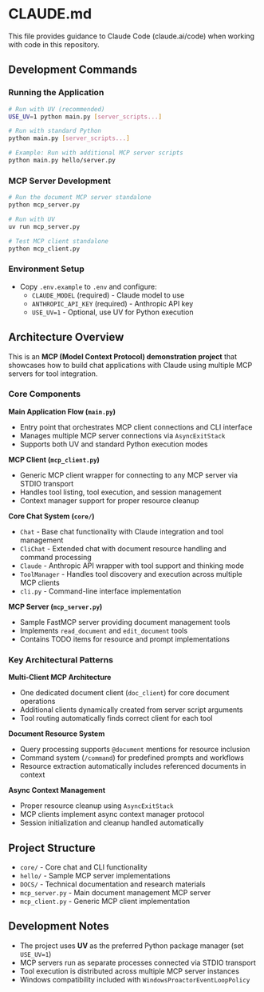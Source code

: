 # CLAUDE.md

This file provides guidance to Claude Code (claude.ai/code) when working with code in this repository.

## Development Commands

### Running the Application
```bash
# Run with UV (recommended)
USE_UV=1 python main.py [server_scripts...]

# Run with standard Python
python main.py [server_scripts...]

# Example: Run with additional MCP server scripts
python main.py hello/server.py
```

### MCP Server Development
```bash
# Run the document MCP server standalone
python mcp_server.py

# Run with UV
uv run mcp_server.py

# Test MCP client standalone
python mcp_client.py
```

### Environment Setup
- Copy `.env.example` to `.env` and configure:
  - `CLAUDE_MODEL` (required) - Claude model to use
  - `ANTHROPIC_API_KEY` (required) - Anthropic API key
  - `USE_UV=1` - Optional, use UV for Python execution

## Architecture Overview

This is an **MCP (Model Context Protocol) demonstration project** that showcases how to build chat applications with Claude using multiple MCP servers for tool integration.

### Core Components

**Main Application Flow (`main.py`)**
- Entry point that orchestrates MCP client connections and CLI interface
- Manages multiple MCP server connections via `AsyncExitStack`
- Supports both UV and standard Python execution modes

**MCP Client (`mcp_client.py`)**
- Generic MCP client wrapper for connecting to any MCP server via STDIO transport
- Handles tool listing, tool execution, and session management
- Context manager support for proper resource cleanup

**Core Chat System (`core/`)**
- `Chat` - Base chat functionality with Claude integration and tool management
- `CliChat` - Extended chat with document resource handling and command processing
- `Claude` - Anthropic API wrapper with tool support and thinking mode
- `ToolManager` - Handles tool discovery and execution across multiple MCP clients
- `cli.py` - Command-line interface implementation

**MCP Server (`mcp_server.py`)**
- Sample FastMCP server providing document management tools
- Implements `read_document` and `edit_document` tools
- Contains TODO items for resource and prompt implementations

### Key Architectural Patterns

**Multi-Client MCP Architecture**
- One dedicated document client (`doc_client`) for core document operations
- Additional clients dynamically created from server script arguments
- Tool routing automatically finds correct client for each tool

**Document Resource System**
- Query processing supports `@document` mentions for resource inclusion
- Command system (`/command`) for predefined prompts and workflows
- Resource extraction automatically includes referenced documents in context

**Async Context Management**
- Proper resource cleanup using `AsyncExitStack`
- MCP clients implement async context manager protocol
- Session initialization and cleanup handled automatically

## Project Structure

- `core/` - Core chat and CLI functionality
- `hello/` - Sample MCP server implementations
- `DOCS/` - Technical documentation and research materials
- `mcp_server.py` - Main document management MCP server
- `mcp_client.py` - Generic MCP client implementation

## Development Notes

- The project uses **UV** as the preferred Python package manager (set `USE_UV=1`)
- MCP servers run as separate processes connected via STDIO transport
- Tool execution is distributed across multiple MCP server instances
- Windows compatibility included with `WindowsProactorEventLoopPolicy`